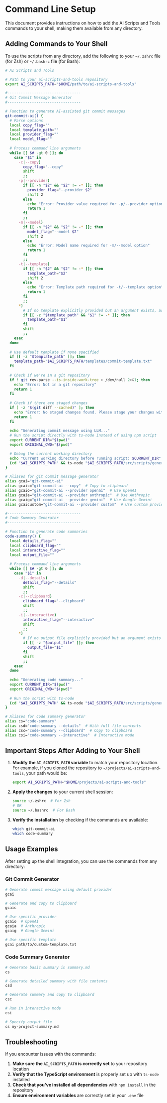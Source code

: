 # Command Line Setup

This document provides instructions on how to add the AI Scripts and Tools commands to your shell, making them available from any directory.

## Adding Commands to Your Shell

To use the scripts from any directory, add the following to your `~/.zshrc` file (for Zsh) or `~/.bashrc` file (for Bash):

```bash
# AI Scripts and Tools

# Path to your ai-scripts-and-tools repository
export AI_SCRIPTS_PATH="$HOME/path/to/ai-scripts-and-tools"

#---------------------------------
# Git Commit Message Generator
#---------------------------------

# Function to generate AI-assisted git commit messages
git-commit-ai() {
  # Parse options
  local copy_flag=""
  local template_path=""
  local provider_flag=""
  local model_flag=""
  
  # Process command line arguments
  while [[ $# -gt 0 ]]; do
    case "$1" in
      -c|--copy)
        copy_flag="--copy"
        shift
        ;;
      -p|--provider)
        if [[ -n "$2" && "$2" != -* ]]; then
          provider_flag="--provider $2"
          shift 2
        else
          echo "Error: Provider value required for -p/--provider option"
          return 1
        fi
        ;;
      -m|--model)
        if [[ -n "$2" && "$2" != -* ]]; then
          model_flag="--model $2"
          shift 2
        else
          echo "Error: Model name required for -m/--model option"
          return 1
        fi
        ;;
      -t|--template)
        if [[ -n "$2" && "$2" != -* ]]; then
          template_path="$2"
          shift 2
        else
          echo "Error: Template path required for -t/--template option"
          return 1
        fi
        ;;
      *)
        # If no template explicitly provided but an argument exists, assume it's a template
        if [[ -z "$template_path" && "$1" != -* ]]; then
          template_path="$1"
        fi
        shift
        ;;
    esac
  done
  
  # Use default template if none specified
  if [[ -z "$template_path" ]]; then
    template_path="$AI_SCRIPTS_PATH/templates/commit-template.txt"
  fi
  
  # Check if we're in a git repository
  if ! git rev-parse --is-inside-work-tree > /dev/null 2>&1; then
    echo "Error: Not in a git repository"
    return 1
  fi
  
  # Check if there are staged changes
  if [ -z "$(git diff --cached)" ]; then
    echo "Error: No staged changes found. Please stage your changes with 'git add' first."
    return 1
  fi
  
  echo "Generating commit message using LLM..."
  # Run the script directly with ts-node instead of using npm script
  export CURRENT_DIR="$(pwd)"
  export ORIGINAL_CWD="$(pwd)"

  # Debug the current working directory
  echo "Current working directory before running script: $CURRENT_DIR"
  (cd "$AI_SCRIPTS_PATH" && ts-node "$AI_SCRIPTS_PATH/src/scripts/generate-git-commit.ts" "$template_path" $provider_flag $model_flag $copy_flag)
}

# Aliases for git commit message generator
alias gcai="git-commit-ai"
alias gcaic="git-commit-ai --copy"  # Copy to clipboard
alias gcaio="git-commit-ai --provider openai"  # Use OpenAI
alias gcaia="git-commit-ai --provider anthropic"  # Use Anthropic
alias gcaig="git-commit-ai --provider gemini"  # Use Google Gemini
alias gcaicustom="git-commit-ai --provider custom"  # Use custom provider

#---------------------------------
# Code Summary Generator
#---------------------------------

# Function to generate code summaries
code-summary() {
  local details_flag=""
  local clipboard_flag=""
  local interactive_flag=""
  local output_file=""
  
  # Process command line arguments
  while [[ $# -gt 0 ]]; do
    case "$1" in
      -d|--details)
        details_flag="--details"
        shift
        ;;
      -c|--clipboard)
        clipboard_flag="--clipboard"
        shift
        ;;
      -i|--interactive)
        interactive_flag="--interactive"
        shift
        ;;
      *)
        # If no output file explicitly provided but an argument exists
        if [[ -z "$output_file" ]]; then
          output_file="$1"
        fi
        shift
        ;;
    esac
  done
  
  echo "Generating code summary..."
  export CURRENT_DIR="$(pwd)"
  export ORIGINAL_CWD="$(pwd)"
  
  # Run the script with ts-node
  (cd "$AI_SCRIPTS_PATH" && ts-node "$AI_SCRIPTS_PATH/src/scripts/generate-code-summary.ts" $details_flag $clipboard_flag $interactive_flag $output_file)
}

# Aliases for code summary generator
alias cs="code-summary"
alias csd="code-summary --details"  # With full file contents
alias csc="code-summary --clipboard"  # Copy to clipboard
alias csi="code-summary --interactive"  # Interactive mode
```

## Important Steps After Adding to Your Shell

1. **Modify the `AI_SCRIPTS_PATH` variable** to match your repository location. For example, if you cloned the repository to `~/projects/ai-scripts-and-tools`, your path would be:
   ```bash
   export AI_SCRIPTS_PATH="$HOME/projects/ai-scripts-and-tools"
   ```

2. **Apply the changes** to your current shell session:
   ```bash
   source ~/.zshrc  # For Zsh
   # OR
   source ~/.bashrc  # For Bash
   ```

3. **Verify the installation** by checking if the commands are available:
   ```bash
   which git-commit-ai
   which code-summary
   ```

## Usage Examples

After setting up the shell integration, you can use the commands from any directory:

### Git Commit Generator

```bash
# Generate commit message using default provider
gcai

# Generate and copy to clipboard
gcaic

# Use specific provider
gcaio  # OpenAI
gcaia  # Anthropic
gcaig  # Google Gemini

# Use specific template
gcai path/to/custom-template.txt
```

### Code Summary Generator

```bash
# Generate basic summary in summary.md
cs

# Generate detailed summary with file contents
csd

# Generate summary and copy to clipboard
csc

# Run in interactive mode
csi

# Specify output file
cs my-project-summary.md
```

## Troubleshooting

If you encounter issues with the commands:

1. **Make sure the `AI_SCRIPTS_PATH` is correctly set** to your repository location
2. **Verify that the TypeScript environment** is properly set up with `ts-node` installed
3. **Check that you've installed all dependencies** with `npm install` in the repository
4. **Ensure environment variables** are correctly set in your `.env` file 
